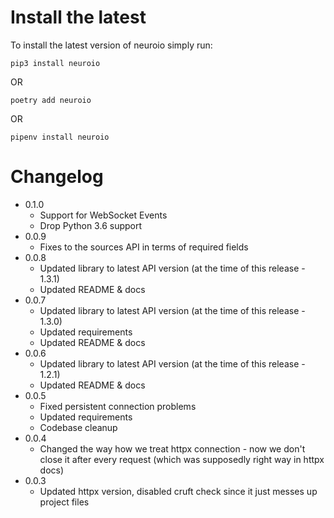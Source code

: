 Install the latest
===================

To install the latest version of neuroio simply run:

`pip3 install neuroio`

OR

`poetry add neuroio`

OR

`pipenv install neuroio`


Changelog
=========
* 0.1.0
    * Support for WebSocket Events
    * Drop Python 3.6 support
* 0.0.9
    * Fixes to the sources API in terms of required fields
* 0.0.8
    * Updated library to latest API version (at the time of this release - 1.3.1)
    * Updated README & docs
* 0.0.7
    * Updated library to latest API version (at the time of this release - 1.3.0)
    * Updated requirements
    * Updated README & docs
* 0.0.6
    * Updated library to latest API version (at the time of this release - 1.2.1)
    * Updated README & docs
* 0.0.5
    * Fixed persistent connection problems
    * Updated requirements
    * Codebase cleanup
* 0.0.4
    * Changed the way how we treat httpx connection - now we don't close it after every request (which was supposedly right way in httpx docs)
* 0.0.3
    * Updated httpx version, disabled cruft check since it just messes up project files